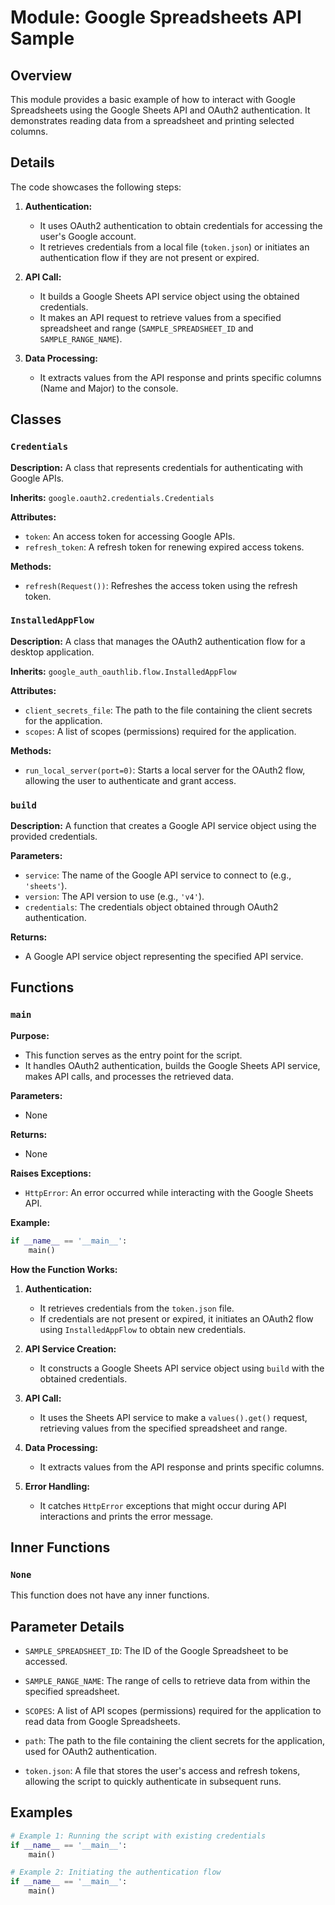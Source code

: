 # Module: Google Spreadsheets API Sample

## Overview

This module provides a basic example of how to interact with Google Spreadsheets using the Google Sheets API and OAuth2 authentication. It demonstrates reading data from a spreadsheet and printing selected columns.

## Details

The code showcases the following steps:

1. **Authentication:**
    - It uses OAuth2 authentication to obtain credentials for accessing the user's Google account.
    - It retrieves credentials from a local file (`token.json`) or initiates an authentication flow if they are not present or expired.

2. **API Call:**
    - It builds a Google Sheets API service object using the obtained credentials.
    - It makes an API request to retrieve values from a specified spreadsheet and range (`SAMPLE_SPREADSHEET_ID` and `SAMPLE_RANGE_NAME`).

3. **Data Processing:**
    - It extracts values from the API response and prints specific columns (Name and Major) to the console.

## Classes

### `Credentials`

**Description:** A class that represents credentials for authenticating with Google APIs.

**Inherits:**  `google.oauth2.credentials.Credentials`

**Attributes:**

- `token`: An access token for accessing Google APIs.
- `refresh_token`: A refresh token for renewing expired access tokens.

**Methods:**

- `refresh(Request())`: Refreshes the access token using the refresh token.

### `InstalledAppFlow`

**Description:** A class that manages the OAuth2 authentication flow for a desktop application.

**Inherits:**  `google_auth_oauthlib.flow.InstalledAppFlow`

**Attributes:**

- `client_secrets_file`: The path to the file containing the client secrets for the application.
- `scopes`: A list of scopes (permissions) required for the application.

**Methods:**

- `run_local_server(port=0)`: Starts a local server for the OAuth2 flow, allowing the user to authenticate and grant access.

### `build`

**Description:** A function that creates a Google API service object using the provided credentials.

**Parameters:**

- `service`: The name of the Google API service to connect to (e.g., `'sheets'`).
- `version`: The API version to use (e.g., `'v4'`).
- `credentials`: The credentials object obtained through OAuth2 authentication.

**Returns:**
- A Google API service object representing the specified API service.

## Functions

### `main`

**Purpose:**
- This function serves as the entry point for the script.
- It handles OAuth2 authentication, builds the Google Sheets API service, makes API calls, and processes the retrieved data.

**Parameters:**
- None

**Returns:**
- None

**Raises Exceptions:**
- `HttpError`: An error occurred while interacting with the Google Sheets API.

**Example:**

```python
if __name__ == '__main__':
    main()
```

**How the Function Works:**

1. **Authentication:**
    - It retrieves credentials from the `token.json` file.
    - If credentials are not present or expired, it initiates an OAuth2 flow using `InstalledAppFlow` to obtain new credentials.

2. **API Service Creation:**
    - It constructs a Google Sheets API service object using `build` with the obtained credentials.

3. **API Call:**
    - It uses the Sheets API service to make a `values().get()` request, retrieving values from the specified spreadsheet and range.

4. **Data Processing:**
    - It extracts values from the API response and prints specific columns.

5. **Error Handling:**
    - It catches `HttpError` exceptions that might occur during API interactions and prints the error message.

## Inner Functions

### `None`

This function does not have any inner functions.


## Parameter Details

- `SAMPLE_SPREADSHEET_ID`:  The ID of the Google Spreadsheet to be accessed.

- `SAMPLE_RANGE_NAME`:  The range of cells to retrieve data from within the specified spreadsheet.

- `SCOPES`:  A list of API scopes (permissions) required for the application to read data from Google Spreadsheets.

- `path`: The path to the file containing the client secrets for the application, used for OAuth2 authentication.

- `token.json`: A file that stores the user's access and refresh tokens, allowing the script to quickly authenticate in subsequent runs.

## Examples

```python
# Example 1: Running the script with existing credentials
if __name__ == '__main__':
    main()

# Example 2: Initiating the authentication flow
if __name__ == '__main__':
    main()
```
